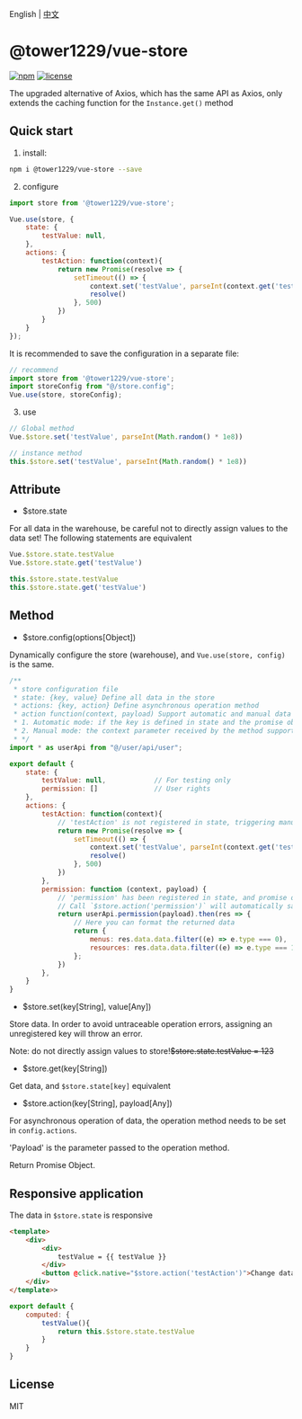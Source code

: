 English | [中文](README_CN.md)

# @tower1229/vue-store

[![npm](https://img.shields.io/npm/v/@tower1229/vue-store.svg)](https://www.npmjs.com/package/@tower1229/vue-store) [![license](https://img.shields.io/github/license/tower1229/vue-store.svg)]()

The upgraded alternative of Axios, which has the same API as Axios, only extends the caching function for the `Instance.get()` method

## Quick start

1. install:

``` bash
npm i @tower1229/vue-store --save
```

2. configure

``` js
import store from '@tower1229/vue-store';

Vue.use(store, {
    state: {
        testValue: null,
    },
    actions: {
        testAction: function(context){
            return new Promise(resolve => {
                setTimeout(() => {
                    context.set('testValue', parseInt(context.get('testValue')+1))
                    resolve()
                }, 500)
            })
        }
    }
});
```

It is recommended to save the configuration in a separate file:

``` js
// recommend
import store from '@tower1229/vue-store';
import storeConfig from "@/store.config";
Vue.use(store, storeConfig);

```

3. use

``` js
// Global method
Vue.$store.set('testValue', parseInt(Math.random() * 1e8))

// instance method
this.$store.set('testValue', parseInt(Math.random() * 1e8))

```

## Attribute

- $store.state

For all data in the warehouse, be careful not to directly assign values to the data set! The following statements are equivalent

``` js
Vue.$store.state.testValue
Vue.$store.state.get('testValue')

this.$store.state.testValue
this.$store.state.get('testValue')

```

## Method

- $store.config(options[Object])

Dynamically configure the store (warehouse), and `Vue.use(store, config)` is the same.

``` js
/**
 * store configuration file
 * state: {key, value} Define all data in the store
 * actions: {key, action} Define asynchronous operation method
 * action function(context, payload) Support automatic and manual data operation modes
 * 1. Automatic mode: if the key is defined in state and the promise object is returned by the method, the return value of promise will be automatically stored in state[key]
 * 2. Manual mode: the context parameter received by the method supports the get () / set () method, and they can operate the state by themselves
 * */
import * as userApi from "@/user/api/user";

export default {
    state: {
        testValue: null,            // For testing only
        permission: []              // User rights
    },
    actions: {
        testAction: function(context){
            // 'testAction' is not registered in state, triggering manual mode
            return new Promise(resolve => {
                setTimeout(() => {
                    context.set('testValue', parseInt(context.get('testValue')+1))
                    resolve()
                }, 500)
            })
        },
        permission: function (context, payload) {
            // 'permission' has been registered in state, and promise object is returned to trigger automatic mode
            // Call `$store.action('permission')` will automatically save the returned value into `$store.state.permission`
            return userApi.permission(payload).then(res => {
                // Here you can format the returned data
                return {
                    menus: res.data.data.filter((e) => e.type === 0),
                    resources: res.data.data.filter((e) => e.type === 1),
                };
            })
        },
    }
}
```

- $store.set(key[String], value[Any])

Store data. In order to avoid untraceable operation errors, assigning an unregistered key will throw an error.

Note: do not directly assign values to store!<s>$store.state.testValue = 123</s>

- $store.get(key[String])

Get data, and `$store.state[key]` equivalent

- $store.action(key[String], payload[Any])

For asynchronous operation of data, the operation method needs to be set in `config.actions`.

'Payload' is the parameter passed to the operation method.

Return Promise Object.

## Responsive application

The data in `$store.state` is responsive

``` html
<template>
    <div>
        <div>
            testValue = {{ testValue }}
        </div>
        <button @click.native="$store.action('testAction')">Change data</button>
    </div>
</template>>
```

``` js
export default {
    computed: {
        testValue(){
            return this.$store.state.testValue
        }
    }
}

```

## License

MIT